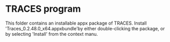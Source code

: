 # TRACES program

This folder contains an installable appx package of TRACES.
Install 'Traces_0.2.48.0_x64.appxbundle'by either double-clicking the package, or by selecting 'Install' from the context manu.
